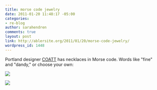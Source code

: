 ```yaml
---
title: morse code jewelry
date: 2011-01-20 11:48:17 -05:00
categories:
- re-blog
author: sarahendren
comments: true
layout: post
link: http://ablersite.org/2011/01/20/morse-code-jewelry/
wordpress_id: 1448
---
```


Portland designer [COATT](http://supermarkethq.com/designer/31765/products) has necklaces in Morse code. Words like "fine" and "dandy," or choose your own:

[![](http://ablersite.files.wordpress.com/2011/01/morsejewelry.jpg)](http://ablersite.files.wordpress.com/2011/01/morsejewelry.jpg)

[![](http://ablersite.files.wordpress.com/2011/01/morsenecklaceonperson.jpg)](http://ablersite.files.wordpress.com/2011/01/morsenecklaceonperson.jpg)


